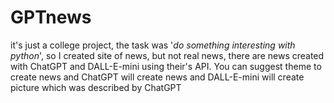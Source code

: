 # GPTnews

it's just a college project, the task was '_do something interesting with python_',
so I created site of news, but not real news, there are news created with ChatGPT and DALL-E-mini
using their's API. You can suggest theme to create news and ChatGPT will create news and DALL-E-mini will
create picture which was described by ChatGPT
